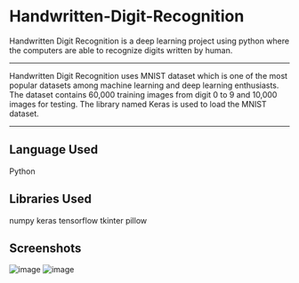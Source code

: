 # Handwritten-Digit-Recognition
Handwritten Digit Recognition is a deep learning project using python where the computers are
able to recognize digits written by human.

---------------------------------------------------------------------------------------------
Handwritten Digit Recognition uses MNIST dataset which is one of the most popular datasets
among machine learning and deep learning enthusiasts. The dataset contains 60,000 training
images from digit 0 to 9 and 10,000 images for testing. The library named Keras is used to load
the MNIST dataset.

--------------------------------------------------------------------------------------------
Language Used
-------------
Python

Libraries Used
--------------
numpy
keras
tensorflow
tkinter
pillow

Screenshots
-----------
![image](https://user-images.githubusercontent.com/53914680/123421087-06498380-d5da-11eb-948a-7ca86a042220.png)
![image](https://user-images.githubusercontent.com/53914680/123421106-0cd7fb00-d5da-11eb-87c9-c2dd022bd3ca.png)
